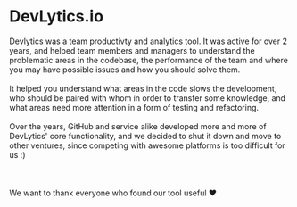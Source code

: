# DevLytics.io

Devlytics was a team productivty and analytics tool. It was active for over 2 years, and helped team members and managers to understand the problematic areas in the codebase, the performance of the team and where you may have possible issues and how you should solve them.
<br /><br />
It helped you understand what areas in the code slows the development, who should be paired with whom in order to transfer some knowledge, and what areas need more attention in a form of testing and refactoring.
<br /><br />
Over the years, GitHub and service alike developed more and more of DevLytics' core functionality, and we decided to shut it down and move to other ventures, since competing with awesome platforms is too difficult for us :)
<br /><br />
<br /><br />
We want to thank everyone who found our tool useful :heart:
